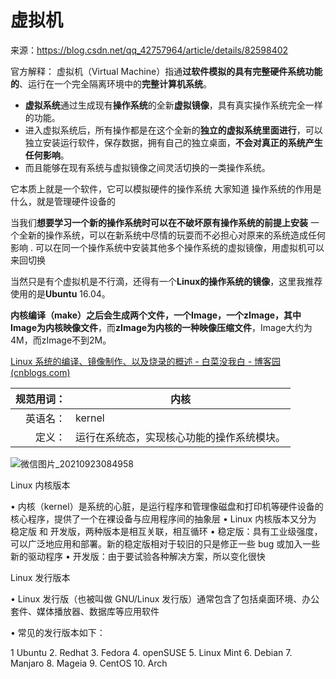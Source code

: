 # 虚拟机

来源：https://blog.csdn.net/qq_42757964/article/details/82598402

官方解释：
虚拟机（Virtual Machine）指通**过软件模拟的具有完整硬件系统功能的**、运行在一个完全隔离环境中的**完整计算机系统**。

- **虚拟系统**通过生成现有**操作系统**的全新**虚拟镜像**，具有真实操作系统完全一样的功能。
- 进入虚拟系统后，所有操作都是在这个全新的**独立的虚拟系统里面进行**，可以独立安装运行软件，保存数据，拥有自己的独立桌面，**不会对真正的系统产生任何影响**。
- 而且能够在现有系统与虚拟镜像之间灵活切换的一类操作系统。


它本质上就是一个软件，它可以模拟硬件的操作系统 大家知道 操作系统的作用是什么，就是管理硬件设备的

当我们**想要学习一个新的操作系统时可以在不破坏原有操作系统的前提上安装**
一个全新的操作系统，可以在新系统中尽情的玩耍而不必担心对原来的系统造成任何影响 .
可以在同一个操作系统中安装其他多个操作系统的虚拟镜像，用虚拟机可以来回切换



当然只是有个虚拟机是不行滴，还得有一个**Linux的操作系统的镜像**，这里我推荐使用的是**Ubuntu** 16.04。

**内核编译（make）**之后会生成两个文件，一个Image，一个zImage，其中**Image为内核映像文件**，而**zImage为内核的一种映像压缩文件**，Image大约为4M，而zImage不到2M。

[Linux 系统的编译、镜像制作、以及烧录的概述 - 白菜没我白 - 博客园 (cnblogs.com)](https://www.cnblogs.com/xingboy/p/14858853.html)

| 规范用词： | 内核                                       |
| ---------: | ------------------------------------------ |
|   英语名： | kernel                                     |
|     定义： | 运行在系统态，实现核心功能的操作系统模块。 |

![微信图片_20210923084958](https://i.loli.net/2021/09/23/r5oX4OBAhu8Me72.png)

Linux 内核版本

• 内核（kernel）是系统的心脏，是运行程序和管理像磁盘和打印机等硬件设备的核心程序，提供了一个在裸设备与应用程序间的抽象层
• Linux 内核版本又分为 稳定版 和 开发版，两种版本是相互关联，相互循环
• 稳定版：具有工业级强度，可以广泛地应用和部署。新的稳定版相对于较旧的只是修正一些 bug 或加入一些新的驱动程序
• 开发版：由于要试验各种解决方案，所以变化很快





Linux 发行版本

• Linux 发行版（也被叫做 GNU/Linux 发行版）通常包含了包括桌面环境、办公套件、媒体播放器、数据库等应用软件

• 常见的发行版本如下：

1 Ubuntu
2. Redhat
3. Fedora
4. openSUSE
5. Linux Mint
6. Debian
7. Manjaro
8. Mageia
9. CentOS
10. Arch

